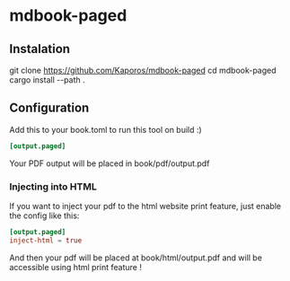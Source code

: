 # mdbook-paged

## Instalation

  git clone https://github.com/Kaporos/mdbook-paged
 	cd mdbook-paged
 	cargo install --path .

## Configuration

Add this to your book.toml to run this tool on build :) 

```toml
[output.paged]
```

Your PDF output will be placed in book/pdf/output.pdf

### Injecting into HTML

If you want to inject your pdf to the html website print feature, just enable the config like this:

```toml
[output.paged]
inject-html = true
```

And then your pdf will be placed at book/html/output.pdf and will be accessible using html print feature !  

